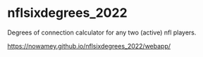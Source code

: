 # nflsixdegrees_2022
Degrees of connection calculator for any two (active) nfl players.

https://nowamey.github.io/nflsixdegrees_2022/webapp/
